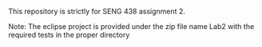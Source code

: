This repository is strictly for SENG 438 assignment 2.

Note: The eclipse project is provided under the zip file name Lab2 with the required tests in the proper directory